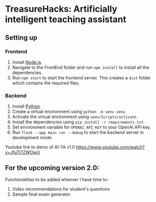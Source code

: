 # TreasureHacks: Artificially intelligent teaching assistant

## Setting up
### Frontend
1. Install [Node.js](https://nodejs.org/en/download/).
2. Navigate to the FrontEnd folder and run `npm install` to install all the dependencies.
3. Run `npm start` to start the frontend server. This creates a `dist` folder which contains the required files.

### Backend
1. Install [Python](https://www.python.org/downloads/).
2. Create a virtual environment using `python -m venv venv`.
3. Activate the virtual environment using `venv/Scripts/activate`.
4. Install the dependencies using `pip install -r requirements.txt`.
5. Set environment variable for `OPENAI_API_KEY` to your OpenAI API key.
6. Run `flask --app main run --debug` to start the backend server in development mode.



Youtube link to demo of AI-TA v1.0 https://www.youtube.com/watch?v=JfuTI7ZWOwU


## For the upcoming version 2.0:

Functionalities to be added whenver I have time to- 

1. Video recommendations for student's questions
2. Sample final exam generator
